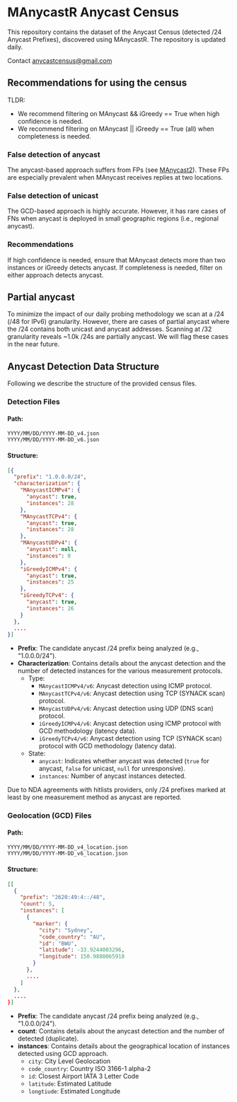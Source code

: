# MAnycastR Anycast Census

This repository contains the dataset of the Anycast Census (detected /24 Anycast Prefixes), discovered using MAnycastR.
The repository is updated daily.

Contact [anycastcensus@gmail.com](mailto:anycastcensus@gmail.com)

## Recommendations for using the census

TLDR:
* We recommend filtering on MAnycast && iGreedy == True when high confidence is needed.
* We recommend filtering on MAnycast || iGreedy == True (all) when completeness is needed. 

### False detection of anycast
The anycast-based approach suffers from FPs (see [MAnycast2](https://www.sysnet.ucsd.edu/sysnet/miscpapers/manycast2-imc20.pdf)).
These FPs are especially prevalent when MAnycast receives replies at two locations.

### False detection of unicast
The GCD-based approach is highly accurate.
However, it has rare cases of FNs when anycast is deployed in small geographic regions (i.e., regional anycast).

### Recommendations
If high confidence is needed, ensure that MAnycast detects more than two instances or iGreedy detects anycast.
If completeness is needed, filter on either approach detects anycast.

## Partial anycast

To minimize the impact of our daily probing methodology we scan at a /24 (/48 for IPv6) granularity.
However, there are cases of partial anycast where the /24 contains both unicast and anycast addresses.
Scanning at /32 granularity reveals ~1.0k /24s are partially anycast.
We will flag these cases in the near future.

## Anycast Detection Data Structure

Following we describe the structure of the provided census files.

### Detection Files
#### Path:
```
YYYY/MM/DD/YYYY-MM-DD_v4.json
YYYY/MM/DD/YYYY-MM-DD_v6.json
```
#### Structure:
```json
[{
  "prefix": "1.0.0.0/24",
  "characterization": {
    "MAnycastICMPv4": {
      "anycast": true,
      "instances": 28
    },
    "MAnycastTCPv4": {
      "anycast": true,
      "instances": 28
    },
    "MAnycastUDPv4": {
      "anycast": null,
      "instances": 0
    },
    "iGreedyICMPv4": {
      "anycast": true,
      "instances": 25
    },
    "iGreedyTCPv4": {
      "anycast": true,
      "instances": 26
    }
  },
  ....
}]
```

- **Prefix**: The candidate anycast /24 prefix being analyzed (e.g., "1.0.0.0/24").
- **Characterization**: Contains details about the anycast detection and  the number of detected instances for the various measurement protocols.
	- Type:
	  - `MAnycastICMPv4/v6`: Anycast detection using ICMP protocol.
	  - `MAnycastTCPv4/v6`: Anycast detection using TCP (SYNACK scan) protocol.
	  - `MAnycastUDPv4/v6`: Anycast detection using UDP (DNS scan) protocol.
	  - `iGreedyICMPv4/v6`: Anycast detection using ICMP protocol with GCD methodology (latency data).
	  - `iGreedyTCPv4/v6`: Anycast detection using TCP (SYNACK scan) protocol with GCD methodology (latency data).
	- State: 
	    - `anycast`: Indicates whether anycast was detected (`true` for anycast, `false` for unicast, `null` for unresponsive).
	    - `instances`: Number of anycast instances detected.

Due to NDA agreements with hitlists providers, only /24 prefixes marked at least by one measurement method as anycast are reported.

### Geolocation (GCD) Files
#### Path:
```
YYYY/MM/DD/YYYY-MM-DD_v4_location.json
YYYY/MM/DD/YYYY-MM-DD_v6_location.json
```
#### Structure:
```json
[[
  {
    "prefix": "2620:49:4::/48",
    "count": 5,
    "instances": [
      {
        "marker": {
          "city": "Sydney",
          "code_country": "AU",
          "id": "BWU",
          "latitude": -33.9244003296,
          "longitude": 150.9880065918
        }
      },
      ....
    ]
  },
  ....
}]
```

- **Prefix**: The candidate anycast /24 prefix being analyzed (e.g., "1.0.0.0/24").
- **count**: Contains details about the anycast detection and  the number of detected (duplicate).
- **instances**: Contains details about the geographical location of instances detected using GCD approach.
	-	`city`: City Level Geolocation
	-	`code_country`: Country ISO 3166-1 alpha-2
	-	`id`: Closest Airport IATA 3 Letter Code 
	-	`latitude`: Estimated Latitude
	-	`longtiude`: Estimated Longitude
